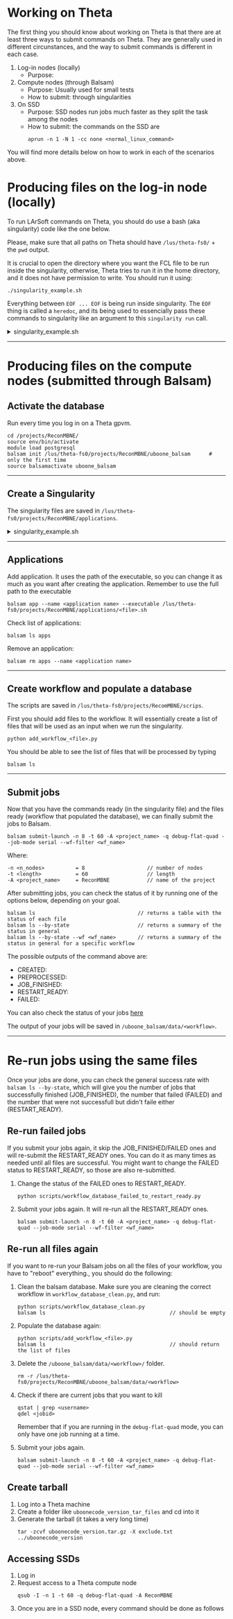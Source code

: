# Working on Theta

The first thing you should know about working on Theta is that there are at least three ways to submit commands on Theta. They are generally used in different circunstances, and the way to submit commands is different in each case.

1. Log-in nodes (locally)
    - Purpose:
2. Compute nodes (through Balsam)
    - Purpose: Usually used for small tests 
    - How to submit: through singularities 
3. On SSD
    - Purpose: SSD nodes run jobs much faster as they split the task among the nodes
    - How to submit: the commands on the SSD are 
        ```
        aprun -n 1 -N 1 -cc none <normal_linux_command>
        ```

You will find more details below on how to work in each of the scenarios above.

# Producing files on the log-in node (locally)

To run LArSoft commands on Theta, you should do use a bash (aka singularity) code like the one below. 

Please, make sure that all paths on Theta should have `/lus/theta-fs0/` + the `pwd` output.

It is crucial to open the directory where you want the FCL file to be run inside the singularity, otherwise, Theta tries to run it in the home directory, and it does not have permission to write. You should run it using:

```
./singularity_example.sh
```

Everything between `EOF ... EOF` is being run inside singularity. The `EOF` thing is called a `heredoc`, and its being used to essencially pass these commands to singularity like an argument to this `singularity run` call.

<details>
    <summary>singularity_example.sh</summary>

    
    #!/bin/bash

    # ----- launch singularity container

    singularity run --no-home -B /lus:/lus -B /soft:/soft /lus/theta-fs0/projects/ReconMBNE/containers/singularity_slf7-balsam.sif << EOF

        # ----- Setup the pulled version of uboonecode (this is like sourcing cvmfs setup_uboone.sh)

        source /lus/theta-fs0/projects/ReconMBNE/uboonecode_v08_00_00_01b/setup

        # ----- Now we can setup uboonecode

        setup uboonecode v08_00_00_01b -q e17:prof

        # ----- Opening folder where you want the LArSoft outputs to be saved
        # ----- this step if very important otherwise your singularity will
        # ----- try to save the output in the home directory and will fail

        cd /lus/theta-fs0/projects/ReconMBNE/testing_cosmic_production/

        # ----- LArSoft commands

        lar -c ...

    EOF

    # After the EOF, we have now exited the singularity container.
    echo "Exited Container" 
    
</details>

---

# Producing files on the compute nodes (submitted through Balsam)

## Activate the database

Run every time you log in on a Theta gpvm.

```
cd /projects/ReconMBNE/
source env/bin/activate
module load postgresql
balsam init /lus/theta-fs0/projects/ReconMBNE/uboone_balsam      # only the first time
source balsamactivate uboone_balsam
```

---
## Create a Singularity

The singularity files are saved in `/lus/theta-fs0/projects/ReconMBNE/applications`.

<details>
    <summary>singularity_example.sh</summary>

    ```
    #!/bin/bash

    # launch singularity container
    singularity run --no-home -B /lus:/lus -B /soft:/soft /lus/theta-fs0/projects/ReconMBNE/containers/singularity_slf7-balsam.sif << EOF

        # ----- Setup the pulled version of uboonecode (this is like sourcing cvmfs setup_uboone.sh)
        source /lus/theta-fs0/projects/ReconMBNE/uboonecode\_v08\_00\_00\_01b/setup

        # ----- Now we can setup uboonecode
        setup uboonecode v08\_00\_00_01b -q e17:prof

        # ----- Opening folder
        cd /lus/theta-fs0/projects/ReconMBNE/testing\_cosmic\_production/

        # ----- Running Corsika
        lar -c /lus/theta-fs0/projects/ReconMBNE/testing\_cosmic\_production/prodcorsika\_on\_theta.fcl -n 1 -o corsika.root

        # ----- Running Geant4
        lar -c wirecell\_g4\_uboone.fcl -s corsika.root -o g4.root

        # ----- Running Detsim
        lar -c wirecell\_detsim\_uboone.fcl -s g4.root -o detsim.root

        # ----- Running Reco1&2
        lar -c reco\_uboone\_mcc9\_8\_driver\_stage1.fcl -s detsim.root -o reco1\_reco2.root

    EOF

    # After the EOF, we have now exited the singularity container.
    echo "Exited Container"
    ```

</details>

---
## Applications

Add application. It uses the path of the executable, so you can change it as much as you want after creating the application. Remember to use the full path to the executable
```
balsam app --name <application name> --executable /lus/theta-fs0/projects/ReconMBNE/applications/<file>.sh
```

Check list of applications:
```
balsam ls apps
```

Remove an application:
```
balsam rm apps --name <application name>
```

---
## Create workflow and populate a database

The scripts are saved in `/lus/theta-fs0/projects/RecomMBNE/scrips`.

First you should add files to the workflow. It will essentially create a list of files that will be used as an input when we run the singularity.

```
python add_workflow_<file>.py
```

You should be able to see the list of files that will be processed by typing

```
balsam ls
```

---
## Submit jobs

Now that you have the commands ready (in the singularity file) and the files ready (workflow that populated the database), we can finally submit the jobs to Balsam.

```
balsam submit-launch -n 8 -t 60 -A <project_name> -q debug-flat-quad --job-mode serial --wf-filter <wf_name>
```

Where:

```
-n <n_nodes>          = 8                    // number of nodes
-t <length>           = 60                   // length
-A <project_name>     = ReconMBNE            // name of the project
```

After submitting jobs, you can check the status of it by running one of the options below, depending on your goal.

```
balsam ls                                 // returns a table with the status of each file
balsam ls --by-state                      // returns a summary of the status in general
balsam ls --by-state --wf <wf_name>       // returns a summary of the status in general for a specific workflow
```

The possible outputs of the command above are:

- CREATED:
- PREPROCESSED:
- JOB_FINISHED:
- RESTART_READY:
- FAILED:

You can also check the status of your jobs [here](https://status.alcf.anl.gov/theta/activity)

The output of your jobs will be saved in `/uboone_balsam/data/<workflow>`.

---
# Re-run jobs using the same files
 
Once your jobs are done, you can check the general success rate with `balsam ls --by-state`, which will give you the number of jobs that successfully finished (JOB_FINISHED), the number that failed (FAILED) and the number that were not successfull but didn't faile either (RESTART_READY).

## Re-run failed jobs

If you submit your jobs again, it skip the JOB_FINISHED/FAILED ones and will re-submit the RESTART_READY ones. You can do it as many times as needed until all files are successful. You might want to change the FAILED status to RESTART_READY, so those are also re-submitted.

1. Change the status of the FAILED ones to RESTART_READY.
    ```
    python scripts/workflow_database_failed_to_restart_ready.py
    ```
2. Submit your jobs again. It will re-run all the RESTART_READY ones.
    ```
    balsam submit-launch -n 8 -t 60 -A <project_name> -q debug-flat-quad --job-mode serial --wf-filter <wf_name>
    ```

## Re-run all files again


If you want to re-run your Balsam jobs on all the files of your workflow, you have to "reboot" everything., you should do the following:

1. Clean the balsam database. Make sure you are cleaning the correct workflow in `workflow_database_clean.py`, and run:
    ```
    python scripts/workflow_database_clean.py
    balsam ls                                        // should be empty
    ```
2. Populate the database again:
    ```
    python scripts/add_workflow_<file>.py
    balsam ls                                        // should return the list of files
    ```
3. Delete the `/uboone_balsam/data/<workflow>/` folder.
    ```
    rm -r /lus/theta-fs0/projects/ReconMBNE/uboone_balsam/data/<workflow>
    ```

4. Check if there are current jobs that you want to kill
    ```
    qstat | grep <username>
    qdel <jobid>
    ```
    Remember that if you are running in the `debug-flat-quad` mode, you can only have one job running at a time.

4. Submit your jobs again.
    ```
    balsam submit-launch -n 8 -t 60 -A <project_name> -q debug-flat-quad --job-mode serial --wf-filter <wf_name>
    ```

## Create tarball

1. Log into a Theta machine
2. Create a folder like `uboonecode_version_tar_files` and cd into it
3. Generate the tarball (it takes a very long time)
    ```
    tar -zcvf uboonecode_version.tar.gz -X exclude.txt ../uboonecode_version
    ```

## Accessing SSDs

1. Log in
2. Request access to a Theta compute node
    ```
    qsub -I -n 1 -t 60 -q debug-flat-quad -A ReconMBNE
    ```
3. Once you are in a SSD node, every command should be done as follows
    ```

    ```
